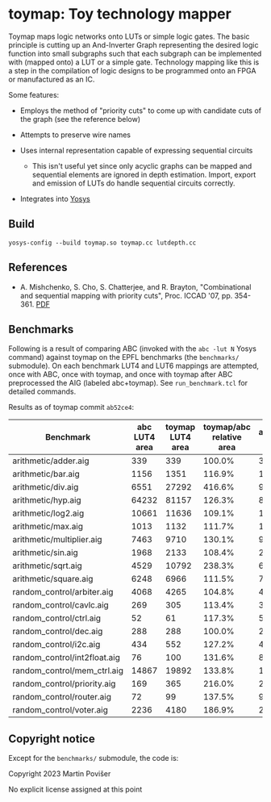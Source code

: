 # toymap: Toy technology mapper

Toymap maps logic networks onto LUTs or simple logic gates. The basic principle is cutting up an And-Inverter Graph representing the desired logic function into small subgraphs such that each subgraph can be implemented with (mapped onto) a LUT or a simple gate. Technology mapping like this is a step in the compilation of logic designs to be programmed onto an FPGA or manufactured as an IC.

Some features:

 * Employs the method of "priority cuts" to come up with candidate cuts of the graph (see the reference below)

 * Attempts to preserve wire names

 * Uses internal representation capable of expressing sequential circuits

     * This isn't useful yet since only acyclic graphs can be mapped and sequential elements are ignored in depth estimation. Import, export and emission of LUTs do handle sequential circuits correctly.

 * Integrates into [Yosys](https://github.com/yosysHQ/yosys)

## Build

    yosys-config --build toymap.so toymap.cc lutdepth.cc

## References

 * A. Mishchenko, S. Cho, S. Chatterjee, and R. Brayton, "Combinational and sequential mapping with priority cuts", Proc. ICCAD '07, pp. 354-361. [PDF](https://people.eecs.berkeley.edu/~alanmi/publications/2007/iccad07_map.pdf)


## Benchmarks

Following is a result of comparing ABC (invoked with the `abc -lut N` Yosys command) against toymap on the EPFL benchmarks (the `benchmarks/` submodule). On each benchmark LUT4 and LUT6 mappings are attempted, once with ABC, once with toymap, and once with toymap after ABC preprocessed the AIG (labeled abc+toymap). See `run_benchmark.tcl` for detailed commands.

Results as of toymap commit `ab52ce4`:


Benchmark | abc LUT4 area | toymap LUT4 area | toymap/abc relative area | abc+toymap LUT4 area | abc+toymap/abc relative area | abc LUT4 depth | toymap LUT4 depth | abc+toymap LUT4 depth | abc LUT6 area | toymap LUT6 area | toymap/abc relative area | abc+toymap LUT6 area | abc+toymap/abc relative area | abc LUT6 depth | toymap LUT6 depth | abc+toymap LUT6 depth | extra toymap args
---|---|---|---|--|--|--|--|--|--|--|--|--|--|--|--|--|--
arithmetic/adder.aig | 339 | 339 | 100.0% | 339 | 100.0% | 85 | 85 | 85 | 274 | 254 | 92.7% | 254 | 92.7% | 51 | 51 | 51 | 
arithmetic/bar.aig | 1156 | 1351 | 116.9% | 1404 | 121.5% | 6 | 6 | 6 | 512 | 512 | 100.0% | 512 | 100.0% | 4 | 4 | 4 | 
arithmetic/div.aig | 6551 | 27292 | 416.6% | 9360 | 142.9% | 1437 | 1443 | 1439 | 5048 | 22353 | 442.8% | 8127 | 161.0% | 860 | 864 | 863 | 
arithmetic/hyp.aig | 64232 | 81157 | 126.3% | 80814 | 125.8% | 8254 | 8259 | 8255 | 44985 | 48939 | 108.8% | 48854 | 108.6% | 4193 | 4199 | 4195 | 
arithmetic/log2.aig | 10661 | 11636 | 109.1% | 12451 | 116.8% | 126 | 135 | 126 | 7880 | 9418 | 119.5% | 10226 | 129.8% | 70 | 77 | 70 | 
arithmetic/max.aig | 1013 | 1132 | 111.7% | 1401 | 138.3% | 67 | 96 | 67 | 799 | 840 | 105.1% | 817 | 102.3% | 40 | 56 | 40 | 
arithmetic/multiplier.aig | 7463 | 9710 | 130.1% | 9747 | 130.6% | 87 | 87 | 87 | 5880 | 7402 | 125.9% | 7531 | 128.1% | 53 | 53 | 53 | 
arithmetic/sin.aig | 1968 | 2133 | 108.4% | 2168 | 110.2% | 56 | 69 | 56 | 1450 | 1595 | 110.0% | 1571 | 108.3% | 36 | 42 | 36 | 
arithmetic/sqrt.aig | 4529 | 10792 | 238.3% | 6890 | 152.1% | 1995 | 2015 | 1995 | 3183 | 5680 | 178.4% | 4274 | 134.3% | 1017 | 1033 | 1017 | 
arithmetic/square.aig | 6248 | 6966 | 111.5% | 7371 | 118.0% | 83 | 84 | 83 | 3928 | 3807 | 96.9% | 3811 | 97.0% | 50 | 50 | 50 | 
random_control/arbiter.aig | 4068 | 4265 | 104.8% | 4267 | 104.9% | 30 | 30 | 30 | 2719 | 2722 | 100.1% | 2722 | 100.1% | 18 | 18 | 18 | 
random_control/cavlc.aig | 269 | 305 | 113.4% | 306 | 113.8% | 6 | 6 | 6 | 107 | 121 | 113.1% | 122 | 114.0% | 4 | 4 | 4 | 
random_control/ctrl.aig | 52 | 61 | 117.3% | 55 | 105.8% | 3 | 3 | 3 | 29 | 28 | 96.6% | 28 | 96.6% | 2 | 2 | 2 | 
random_control/dec.aig | 288 | 288 | 100.0% | 288 | 100.0% | 2 | 2 | 2 | 287 | 280 | 97.6% | 272 | 94.8% | 2 | 2 | 2 | 
random_control/i2c.aig | 434 | 552 | 127.2% | 486 | 112.0% | 5 | 7 | 5 | 303 | 383 | 126.4% | 348 | 114.9% | 3 | 4 | 3 | 
random_control/int2float.aig | 76 | 100 | 131.6% | 88 | 115.8% | 6 | 6 | 6 | 41 | 49 | 119.5% | 47 | 114.6% | 4 | 3 | 4 | 
random_control/mem_ctrl.aig | 14867 | 19892 | 133.8% | 18813 | 126.5% | 36 | 40 | 37 | 9202 | 13572 | 147.5% | 13434 | 146.0% | 22 | 25 | 22 | 
random_control/priority.aig | 169 | 365 | 216.0% | 278 | 164.5% | 43 | 62 | 51 | 127 | 253 | 199.2% | 190 | 149.6% | 26 | 31 | 26 | 
random_control/router.aig | 72 | 99 | 137.5% | 96 | 133.3% | 9 | 18 | 9 | 40 | 75 | 187.5% | 65 | 162.5% | 6 | 11 | 6 | 
random_control/voter.aig | 2236 | 4180 | 186.9% | 2432 | 108.8% | 17 | 23 | 18 | 1461 | 2725 | 186.5% | 1525 | 104.4% | 12 | 17 | 13 | 



## Copyright notice

Except for the `benchmarks/` submodule, the code is:

Copyright 2023 Martin Povišer

No explicit license assigned at this point
